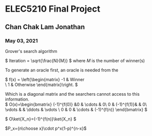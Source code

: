 # ELEC5210 Final Project
## Chan Chak Lam Jonathan
### May 03, 2021

Grover's search algorithm 

$
Iteration = \sqrt{\frac{N}{M}} 
$
where $M$ is the number of winner(s)


To generate an oracle
first, an oracle is needed from the 

$
f(x) =
\left\{\begin{matrix}
 -1 & Winner  
 \\
 1 & Otherwise
\end{matrix}\right.
$

Which is a diagonal matrix and the searchers cannot access to this information.  
$
O(x)=\begin{bmatrix}
(-1)^{f(0)} &0  & \cdots & 0\\ 
0 &  (-1)^{f(1)}&  & 0\\ 
\vdots  &  &  \ddots & \vdots \\ 
0 & 0 & \cdots & (-1)^{f(n)}
\end{bmatrix}
$



$
O\ket{X_n}=(-1)^{f(n)}\ket{X_n}
$

$P_x={n\choose x}\cdot p^x(1-p)^{n-x}$